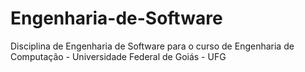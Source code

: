 # Engenharia-de-Software
Disciplina de Engenharia de Software para o curso de Engenharia de Computação - Universidade Federal de Goiás - UFG
